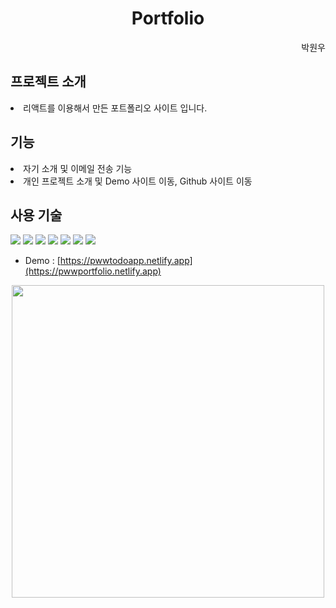 <h1 align="center">Portfolio</h1>

<div align="end">박원우</div>

<h2>프로젝트 소개</h2>

<li> 리액트를 이용해서 만든 포트폴리오 사이트 입니다.  </li>


<h2>기능</h2>
  <li> 자기 소개 및 이메일 전송 기능  </li>
  <li> 개인 프로젝트 소개 및 Demo 사이트 이동, Github 사이트 이동 </li>

<h2>사용 기술</h2>

<p style="pointer-events: none;">
  <img src="https://img.shields.io/badge/html5-F05032?style=for-the-badge&logo=html5&logoColor=white">
  <img src="https://img.shields.io/badge/css-1572B6?style=for-the-badge&logo=css3&logoColor=white">
  <img src="https://img.shields.io/badge/javascript-F7DF1E?style=for-the-badge&logo=javascript&logoColor=black">
  <img src="https://img.shields.io/badge/react-61DAFB?style=for-the-badge&logo=react&logoColor=black"> 
  <img src="https://img.shields.io/badge/netlify-00C7B7?style=for-the-badge&logo=netlify&logoColor=white">
  <img src="https://img.shields.io/badge/github-181717?style=for-the-badge&logo=github&logoColor=white">
  <img src="https://img.shields.io/badge/googlefonts-4285F4?style=for-the-badge&logo=googlefonts&logoColor=white">
</p>

- Demo : [https://pwwtodoapp.netlify.app](https://pwwportfolio.netlify.app)

<div align="center"><img src="https://github.com/user-attachments/assets/071d3cc5-a5bf-498f-b6ae-d08f1dffda5f" height="500"></div>
